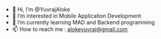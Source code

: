 - 👋 Hi, I’m @YuvrajAloke
- 👀 I’m interested in Mobile Application Development
- 🌱 I’m currently learning MAD and Backend programming
- 📫 How to reach me : alokeyuvraj@gmail.com


<!---
YuvrajAloke/YuvrajAloke is a ✨ special ✨ repository because its `README.md` (this file) appears on your GitHub profile.
You can click the Preview link to take a look at your changes.
--->
